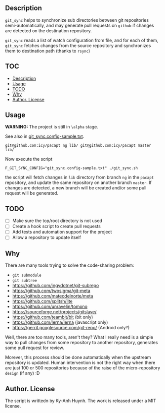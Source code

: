 ## Description

`git_sync` helps to synchronize sub directories between git repositories
semi-automatically, and may generate pull requests on `github` if
changes are detected on the destination repository.

`git_sync` reads a list of watch configuration from file, and for each
of them, `git_sync` fetches changes from the source repository and
synchronizes them to destination path (thanks to `rsync`)

## TOC

* [Description](#description)
* [Usage](#usage)
* [TODO](#todo)
* [Why](#nhy)
* [Author. License](#author-license)

## Usage

**WARNING:** The project is still in `\alpha` stage.

See also in [git_sync.config-sample.txt](git_sync.config-sample.txt).

```
git@github.com:icy/pacapt ng lib/ git@github.com:icy/pacapt master lib/
```

Now execute the script

```
F_GIT_SYNC_CONFIG="git_sync.config-sample.txt" ./git_sync.sh
```

the script will fetch changes in `lib` directory from branch `ng`
in the `pacapt` repository,
and update the same repository on another branch `master`.
If changes are detected, a new branch will be created and/or
some pull request will be generated.

## TODO

- [ ] Make sure the top/root directory is not used
- [ ] Create a hook script to create pull requests
- [ ] Add tests and automation support for the project
- [ ] Allow a repository to update itself

## Why

There are many tools trying to solve the code-sharing problem:

* `git submodule`
* `git subtree`
* https://github.com/ingydotnet/git-subrepo
* https://github.com/twosigma/git-meta
* https://github.com/mateodelnorte/meta
* https://github.com/splitsh/lite
* https://github.com/unravelin/tomono
* https://sourceforge.net/projects/gitslave/
* https://github.com/teambit/bit (bit only)
* https://github.com/lerna/lerna (javascript only)
* https://gerrit.googlesource.com/git-repo/ (Android only?)

Well, there are too many tools, aren't they?
What I really need is a simple way to pull changes from some repository
to another repository, generates some pull request for review.

Morever, this process should be done automatically when the upstream
repository is updated. Human intervention is not the right way when
there are just 100 or 500 repositories because of the raise of the
micro-repository `design` (if any) :D

## Author. License

The script is writtedn by Ky-Anh Huynh.
The work is released under a MIT license.
